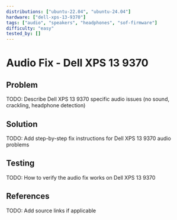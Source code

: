 ```yaml
---
distributions: ["ubuntu-22.04", "ubuntu-24.04"]
hardware: ["dell-xps-13-9370"]
tags: ["audio", "speakers", "headphones", "sof-firmware"]
difficulty: "easy"
tested_by: []
---
```


# Audio Fix - Dell XPS 13 9370

## Problem

TODO: Describe Dell XPS 13 9370 specific audio issues (no sound, crackling, headphone detection)

## Solution

TODO: Add step-by-step fix instructions for Dell XPS 13 9370 audio problems

## Testing

TODO: How to verify the audio fix works on Dell XPS 13 9370

## References

TODO: Add source links if applicable
